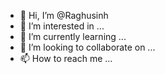 - 👋 Hi, I’m @Raghusinh
- 👀 I’m interested in ...
- 🌱 I’m currently learning ...
- 💞️ I’m looking to collaborate on ...
- 📫 How to reach me ...

<!---
Raghusinh/Raghusinh is a ✨ special ✨ repository because its `README.md` (this file) appears on your GitHub profile.
You can click the Preview link to take a look at your changes.
--->

